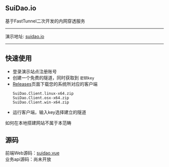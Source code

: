## SuiDao.io
基于FastTunnel二次开发的内网穿透服务

***
演示地址: [suidao.io](https://suidao.io)

***
## 快速使用

- 登录演示站点注册账号
- 创建一个免费的隧道，同时获取到 `密钥key`
- [Releases](https://github.com/SpringHgui/FastTunnel.SuiDao/releases)页面下载您的系统所对应的客户端
  ```
  SuiDao.Client.linux-x64.zip 
  SuiDao.Client.osx-x64.zip 
  SuiDao.Client.win-x64.zip
  ```
- 运行客户端，输入key选择建立的隧道

如何在本地搭建网站不属于本范畴

## 源码

前端Web源码：[suidao.vue](https://github.com/SpringHgui/suidao.vue)  
业务api源码：尚未开放 
